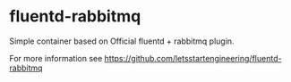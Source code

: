 # fluentd-rabbitmq

Simple container based on Official fluentd + rabbitmq plugin. 

For more information see https://github.com/letsstartengineering/fluentd-rabbitmq
